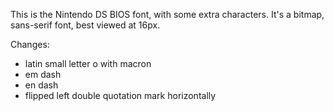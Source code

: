 This is the Nintendo DS BIOS font, with some extra characters. It's a bitmap, sans-serif font, best viewed at 16px.

Changes:

- latin small letter o with macron
- em dash
- en dash
- flipped left double quotation mark horizontally